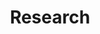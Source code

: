---
# An instance of the About widget.
# Documentation: https://wowchemy.com/docs/page-builder/
widget: pages

# Activate this widget? true/false
active: true

# This file represents a page section.
headless: true

# Order that this section appears on the page.
weight: 20

title: Research
---